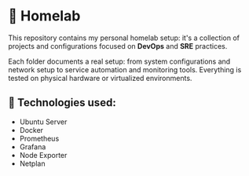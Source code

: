 # 🧪 Homelab

This repository contains my personal homelab setup: it's a collection of projects and configurations focused on **DevOps** and **SRE** practices.

Each folder documents a real setup: from system configurations and network setup to service automation and monitoring tools. Everything is tested on physical hardware or virtualized environments.

## :hammer: Technologies used:

- Ubuntu Server
- Docker
- Prometheus
- Grafana
- Node Exporter
- Netplan
